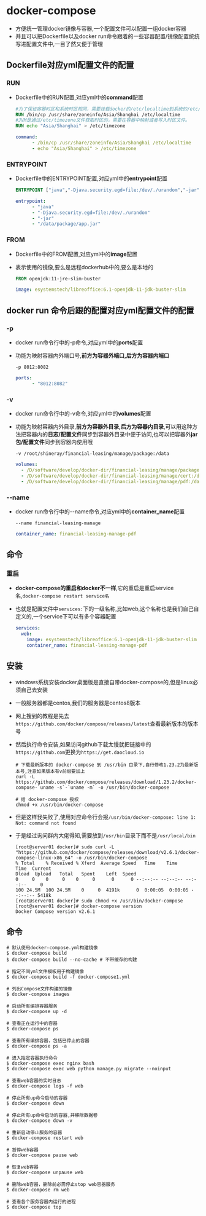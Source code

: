 # docker-compose

- 方便统一管理docker镜像与容器,一个配置文件可以配置一组docker容器
- 并且可以把Dockerfile以及docker run命令跟着的一些容器配置/镜像配置统统写进配置文件中,一目了然又便于管理

## Dockerfile对应yml配置文件的配置

### RUN

- Dockerfile中的RUN配置,对应yml中的**command**配置

  ```dockerfile
  #为了保证容器时区和系统时区相同，需要挂载docker的/etc/localtime到系统的/etc/localtime。
  RUN /bin/cp /usr/share/zoneinfo/Asia/Shanghai /etc/localtime
  #JVM是通过/etc/timezone文件获取时区的，需要在容器中映射或者写入时区文件。
  RUN echo "Asia/Shanghai" > /etc/timezone
  ```

  ```yml
  command: 
        - /bin/cp /usr/share/zoneinfo/Asia/Shanghai /etc/localtime
        - echo "Asia/Shanghai" > /etc/timezone
  ```

### ENTRYPOINT

- Dockerfile中的ENTRYPOINT配置,对应yml中的**entrypoint**配置

  ```dockerfile
  ENTRYPOINT ["java","-Djava.security.egd=file:/dev/./urandom","-jar","/data/app.jar"]
  ```

  ```yml
  entrypoint: 
        - "java"
        - "-Djava.security.egd=file:/dev/./urandom"
        - "-jar"
        - "/data/package/app.jar"
  ```

### FROM

- Dockerfile中的FROM配置,对应yml中的**image**配置

- 表示使用的镜像,要么是远程dockerhub中的,要么是本地的

  ```dockerfile
  FROM openjdk:11-jre-slim-buster
  ```

  ```yml
  image: esystemstech/libreoffice:6.1-openjdk-11-jdk-buster-slim
  ```

## docker run 命令后跟的配置对应yml配置文件的配置

### -p

- docker run命令行中的-p命令,对应yml中的**ports**配置

- 功能为映射容器内外端口号,**前方为容器外端口,后方为容器内端口**

  ```shell
  -p 8012:8082
  ```

  ```yml
  ports:
        - "8012:8082"
  ```

### -v

- docker run命令行中的-v命令,对应yml中的**volumes**配置

- 功能为映射容器内外目录,**前方为容器外目录,后方为容器内目录**,可以用这种方法把容器内的**日志/配置文件**同步到容器外目录中便于访问,也可以把容器外**jar包/配置文件**同步到容器内使用哦

  ```shell
  -v /root/shineray/financial-leasing/manage/package:/data
  ```

  ```yml
  volumes:
  	- /D/software/develop/docker-dir/financial-leasing/manage/package:/data/package
  	- /D/software/develop/docker-dir/financial-leasing/manage/cert:/data/cert
  	- /D/software/develop/docker-dir/financial-leasing/manage/pdf:/data/pdf
  ```

### --name

- docker run命令行中的--name命令,对应yml中的**container_name**配置

  ```shell
  --name financial-leasing-manage
  ```

  ```yml
  container_name: financial-leasing-manage-pdf
  ```

## 命令

### 重启

- **docker-compose的重启和docker不一样**,它的重启是重启service名,`docker-compose restart service名`

- 也就是配置文件中`services:`下的一级名称,比如web,这个名称也是我们自己自定义的,一个service下可以有多个容器配置

  ```yml
  services:
    web:
      image: esystemstech/libreoffice:6.1-openjdk-11-jdk-buster-slim
      container_name: financial-leasing-manage-pdf
  ```

## 安装

- windows系统安装docker桌面版是直接自带docker-compose的,但是linux必须自己去安装

- 一般服务器都是centos,我们的服务器是centos8版本

- 网上搜到的教程是先去`https://github.com/docker/compose/releases/latest`查看最新版本的版本号

- 然后执行命令安装,如果访问github下载太慢就把链接中的`https://github.com`更换为`https://get.daocloud.io`

  ```shell
  # 下载最新版本的 docker-compose 到 /usr/bin 目录下,自行修改1.23.2为最新版本号,注意如果版本有v前缀要加上
  curl -L https://github.com/docker/compose/releases/download/1.23.2/docker-compose-`uname -s`-`uname -m` -o /usr/bin/docker-compose
  
  # 给 docker-compose 授权
  chmod +x /usr/bin/docker-compose
  ```

- 但是这样我失败了,使用对应命令行会报`/usr/bin/docker-compose: line 1: Not: command not found`

- 于是经过询问群内大佬得知,需要放到`/usr/bin`目录下而不是`/usr/local/bin`

  ```shell
  [root@server01 docker]# sudo curl -L "https://github.com/docker/compose/releases/download/v2.6.1/docker-compose-linux-x86_64" -o /usr/bin/docker-compose
  % Total    % Received % Xferd  Average Speed   Time    Time     Time  Current
  Dload  Upload   Total   Spent    Left  Speed
  0     0    0     0    0     0      0      0 --:--:-- --:--:-- --:--:--     0
  100 24.5M  100 24.5M    0     0  4191k      0  0:00:05  0:00:05 --:--:-- 5418k
  [root@server01 docker]# sudo chmod +x /usr/bin/docker-compose
  [root@server01 docker]# docker-compose version
  Docker Compose version v2.6.1
  ```

## 命令

```shell
# 默认使用docker-compose.yml构建镜像
$ docker-compose build
$ docker-compose build --no-cache # 不带缓存的构建

# 指定不同yml文件模板用于构建镜像
$ docker-compose build -f docker-compose1.yml

# 列出Compose文件构建的镜像
$ docker-compose images            	              

# 启动所有编排容器服务
$ docker-compose up -d

# 查看正在运行中的容器
$ docker-compose ps 

# 查看所有编排容器，包括已停止的容器
$ docker-compose ps -a

# 进入指定容器执行命令
$ docker-compose exec nginx bash 
$ docker-compose exec web python manage.py migrate --noinput

# 查看web容器的实时日志
$ docker-compose logs -f web

# 停止所有up命令启动的容器
$ docker-compose down 

# 停止所有up命令启动的容器,并移除数据卷
$ docker-compose down -v

# 重新启动停止服务的容器
$ docker-compose restart web

# 暂停web容器
$ docker-compose pause web

# 恢复web容器
$ docker-compose unpause web

# 删除web容器，删除前必需停止stop web容器服务
$ docker-compose rm web  

# 查看各个服务容器内运行的进程 
$ docker-compose top                            
```